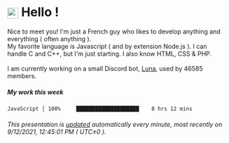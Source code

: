 # <img src="https://64.media.tumblr.com/a77fe63f35eafbe14be38765babf1cb2/ec4eb63d77592970-8f/s1280x1920/cb3343c17d8b4e6010ca747520d078d3dba9ac25.gif" style="vertical-align:middle" width="25px"> Hello !
Nice to meet you! I'm just a French guy who likes to develop anything and everything ( often anything ). <br/>My favorite language is Javascript ( and by extension Node.js ). I can handle C and C++, but I'm just starting. I also know HTML, CSS & PHP.<br/><br/>
I am currently working on a small Discord bot, [Luna](https://github.com/Asgarrrr/Luna), used by 46585 members.<br/>
##### My work this week<br/>
```
JavaScript │ 100%     ████████████████████    8 hrs 12 mins
```
###### This presentation is [updated](https://github.com/Asgarrrr) automatically every minute, most recently on 9/12/2021, 12:45:01 PM ( UTC±0 ).